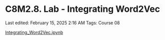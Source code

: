 # C8M2.8. Lab - Integrating Word2Vec

Last edited: February 15, 2025 2:16 AM
Tags: Course 08

[Integrating_Word2Vec.ipynb](C8M2%208%20Lab%20-%20Integrating%20Word2Vec%2019a34eba1f3b8028bb99dbbbd98e8bc9/Integrating_Word2Vec.ipynb)